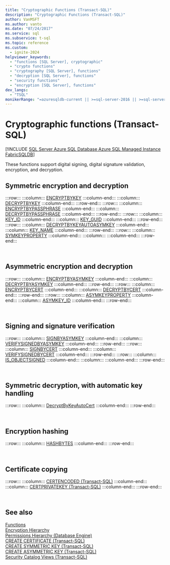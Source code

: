 ```yaml
---
title: "Cryptographic Functions (Transact-SQL)"
description: "Cryptographic Functions (Transact-SQL)"
author: VanMSFT
ms.author: vanto
ms.date: "07/24/2017"
ms.service: sql
ms.subservice: t-sql
ms.topic: reference
ms.custom:
  - ignite-2024
helpviewer_keywords:
  - "functions [SQL Server], cryptographic"
  - "crypto functions"
  - "cryptography [SQL Server], functions"
  - "decryption [SQL Server], functions"
  - "security functions"
  - "encryption [SQL Server], functions"
dev_langs:
  - "TSQL"
monikerRange: "=azuresqldb-current || >=sql-server-2016 || >=sql-server-linux-2017 || =azuresqldb-mi-current || =fabric"
---
```

# Cryptographic functions (Transact-SQL)
[!INCLUDE [SQL Server Azure SQL Database Azure SQL Managed Instance FabricSQLDB](../../includes/applies-to-version/sql-asdb-asdbmi-fabricsqldb.md)]

These functions support digital signing, digital signature validation, encryption, and decryption.
  
## Symmetric encryption and decryption

:::row:::
    :::column:::
        [ENCRYPTBYKEY](../../t-sql/functions/encryptbykey-transact-sql.md)
    :::column-end:::
    :::column:::
        [DECRYPTBYKEY](../../t-sql/functions/decryptbykey-transact-sql.md)
    :::column-end:::
:::row-end:::
:::row:::
    :::column:::
        [ENCRYPTBYPASSPHRASE](../../t-sql/functions/encryptbypassphrase-transact-sql.md)
    :::column-end:::
    :::column:::
        [DECRYPTBYPASSPHRASE](../../t-sql/functions/decryptbypassphrase-transact-sql.md)
    :::column-end:::
:::row-end:::
:::row:::
    :::column:::
        [KEY_ID](../../t-sql/functions/key-id-transact-sql.md)
    :::column-end:::
    :::column:::
        [KEY_GUID](../../t-sql/functions/key-guid-transact-sql.md)
    :::column-end:::
:::row-end:::
:::row:::
    :::column:::
        [DECRYPTBYKEYAUTOASYMKEY](../../t-sql/functions/decryptbykeyautoasymkey-transact-sql.md)
    :::column-end:::
    :::column:::
        [KEY_NAME](../../t-sql/functions/key-name-transact-sql.md)
    :::column-end:::
:::row-end:::
:::row:::
    :::column:::
        [SYMKEYPROPERTY](../../t-sql/functions/symkeyproperty-transact-sql.md)
    :::column-end:::
    :::column:::
    :::column-end:::
:::row-end:::

&nbsp;

## Asymmetric encryption and decryption
  
:::row:::
    :::column:::
        [ENCRYPTBYASYMKEY](../../t-sql/functions/encryptbyasymkey-transact-sql.md)
    :::column-end:::
    :::column:::
        [DECRYPTBYASYMKEY](../../t-sql/functions/decryptbyasymkey-transact-sql.md)
    :::column-end:::
:::row-end:::
:::row:::
    :::column:::
        [ENCRYPTBYCERT](../../t-sql/functions/encryptbycert-transact-sql.md)
    :::column-end:::
    :::column:::
        [DECRYPTBYCERT](../../t-sql/functions/decryptbycert-transact-sql.md)
    :::column-end:::
:::row-end:::
:::row:::
    :::column:::
        [ASYMKEYPROPERTY](../../t-sql/functions/asymkeyproperty-transact-sql.md)
    :::column-end:::
    :::column:::
        [ASYMKEY_ID](../../t-sql/functions/asymkey-id-transact-sql.md)
    :::column-end:::
:::row-end:::

&nbsp;

## Signing and signature verification

:::row:::
    :::column:::
        [SIGNBYASYMKEY](../../t-sql/functions/signbyasymkey-transact-sql.md)
    :::column-end:::
    :::column:::
        [VERIFYSIGNEDBYASYMKEY](../../t-sql/functions/verifysignedbyasymkey-transact-sql.md)
    :::column-end:::
:::row-end:::
:::row:::
    :::column:::
        [SIGNBYCERT](../../t-sql/functions/signbycert-transact-sql.md)
    :::column-end:::
    :::column:::
        [VERIFYSIGNEDBYCERT](../../t-sql/functions/verifysignedbycert-transact-sql.md)
    :::column-end:::
:::row-end:::
:::row:::
    :::column:::
        [IS_OBJECTSIGNED](../../t-sql/functions/is-objectsigned-transact-sql.md)
    :::column-end:::
    :::column:::
    :::column-end:::
:::row-end:::

&nbsp;
  
## Symmetric decryption, with automatic key handling

:::row:::
    :::column:::
        [DecryptByKeyAutoCert](../../t-sql/functions/decryptbykeyautocert-transact-sql.md)
    :::column-end:::
:::row-end:::
 
&nbsp;

## Encryption hashing

:::row:::
    :::column:::
        [HASHBYTES](../../t-sql/functions/hashbytes-transact-sql.md)
    :::column-end:::
:::row-end:::

&nbsp;

## Certificate copying 

:::row:::
    :::column:::
        [CERTENCODED &#40;Transact-SQL&#41;](../../t-sql/functions/certencoded-transact-sql.md)
    :::column-end:::
    :::column:::
        [CERTPRIVATEKEY &#40;Transact-SQL&#41;](../../t-sql/functions/certprivatekey-transact-sql.md)
    :::column-end:::
:::row-end:::

&nbsp;

## See also
[Functions](../../t-sql/functions/functions.md)  
[Encryption Hierarchy](../../relational-databases/security/encryption/encryption-hierarchy.md)  
[Permissions Hierarchy &#40;Database Engine&#41;](../../relational-databases/security/permissions-hierarchy-database-engine.md)  
[CREATE CERTIFICATE &#40;Transact-SQL&#41;](../../t-sql/statements/create-certificate-transact-sql.md)  
[CREATE SYMMETRIC KEY &#40;Transact-SQL&#41;](../../t-sql/statements/create-symmetric-key-transact-sql.md)  
[CREATE ASYMMETRIC KEY &#40;Transact-SQL&#41;](../../t-sql/statements/create-asymmetric-key-transact-sql.md)  
[Security Catalog Views &#40;Transact-SQL&#41;](../../relational-databases/system-catalog-views/security-catalog-views-transact-sql.md)
  
  
